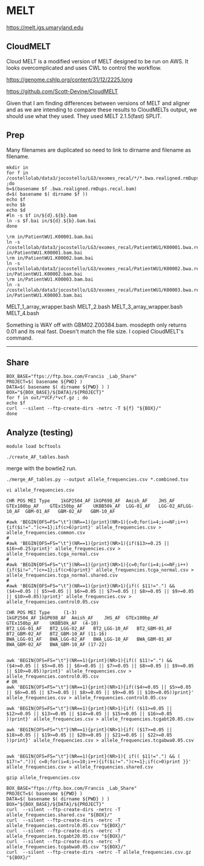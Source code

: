 
#	MELT

https://melt.igs.umaryland.edu


##	CloudMELT

Cloud MELT is a modified version of MELT designed to be run on AWS.
It looks overcomplicated and uses CWL to control the workflow.

https://genome.cshlp.org/content/31/12/2225.long

https://github.com/Scott-Devine/CloudMELT


Given that I am finding differences between versions of MELT and aligner and 
as we are intending to compare these results to CloudMELTs output, we should use what they used.
They used MELT 2.1.5(fast) SPLIT.


##	Prep


Many filenames are duplicated so need to link to dirname and filename as filename.


```
mkdir in
for f in /costellolab/data3/jocostello/LG3/exomes_recal/*/*.bwa.realigned.rmDups.recal.bam ;do
b=$(basename $f .bwa.realigned.rmDups.recal.bam)
d=$( basename $( dirname $f ))
echo $f
echo $b
echo $d
#ln -s $f in/${d}.${b}.bam
ln -s $f.bai in/${d}.${b}.bam.bai
done
```


```
\rm in/PatientWU1.K00001.bam.bai
ln -s /costellolab/data3/jocostello/LG3/exomes_recal/PatientWU1/K00001.bwa.realigned.rmDups.recal.bai in/PatientWU1.K00001.bam.bai
\rm in/PatientWU1.K00002.bam.bai
ln -s /costellolab/data3/jocostello/LG3/exomes_recal/PatientWU1/K00002.bwa.realigned.rmDups.recal.bai in/PatientWU1.K00002.bam.bai
\rm in/PatientWU1.K00003.bam.bai
ln -s /costellolab/data3/jocostello/LG3/exomes_recal/PatientWU1/K00003.bwa.realigned.rmDups.recal.bai in/PatientWU1.K00003.bam.bai
```



MELT_1_array_wrapper.bash
MELT_2.bash
MELT_3_array_wrapper.bash
MELT_4.bash






Something is WAY off with GBM02.Z00384.bam.
mosdepth only returns 0.01 and its real fast.
Doesn't match the file size.
I copied CloudMELT's command.







---





##	Share

```
BOX_BASE="ftps://ftp.box.com/Francis _Lab_Share"
PROJECT=$( basename ${PWD} )
DATA=$( basename $( dirname ${PWD} ) )
BOX="${BOX_BASE}/${DATA}/${PROJECT}"
for f in out/*VCF/*vcf.gz ; do
echo $f
curl  --silent --ftp-create-dirs -netrc -T ${f} "${BOX}/"
done
```




##	Analyze (testing)



```
module load bcftools

./create_AF_tables.bash 
```


merge with the bowtie2 run.
```
./merge_AF_tables.py --output allele_frequencies.csv *.combined.tsv

vi allele_frequencies.csv
```


```
CHR	POS	MEI Type	1kGP2504_AF	1kGP698_AF	Amish_AF	JHS_AF	GTEx100bp_AF	GTEx150bp_AF	UKBB50k_AF	LGG-01_AF	LGG-02_AFLGG-10_AF	GBM-01_AF	GBM-02_AF	GBM-10_AF
```









```
#awk 'BEGIN{OFS=FS="\t"}(NR==1){print}(NR>1){c=0;for(i=4;i<=NF;i++){if($i!=".")c+=1};if(c>6)print}' allele_frequencies.csv > allele_frequencies.common.csv
#
#awk 'BEGIN{OFS=FS="\t"}(NR==1){print}(NR>1){if($13>=0.25 || $16>=0.25)print}' allele_frequencies.csv > allele_frequencies.tcga_normal.csv
#
#awk 'BEGIN{OFS=FS="\t"}(NR==1){print}(NR>1){c=0;for(i=4;i<=NF;i++){if($i!=".")c+=1};if(c>6)print}' allele_frequencies.tcga_normal.csv > allele_frequencies.tcga_normal.shared.csv
#
#awk 'BEGIN{OFS=FS="\t"}(NR==1){print}(NR>1){if(( $11!=".") && ($4>=0.05 || $5>=0.05 || $6>=0.05 || $7>=0.05 || $8>=0.05 || $9>=0.05 || $10>=0.05))print}' allele_frequencies.csv > allele_frequencies.control0.05.csv
```


```
CHR	POS	MEI Type	 (1-3)
1kGP2504_AF	1kGP698_AF	Amish_AF	JHS_AF	GTEx100bp_AF	GTEx150bp_AF	UKBB50k_AF	(4-10)
BT2_LGG-01_AF	BT2_LGG-02_AF	BT2_LGG-10_AF	BT2_GBM-01_AF	BT2_GBM-02_AF	BT2_GBM-10_AF (11-16)
BWA_LGG-01_AF	BWA_LGG-02_AF	BWA_LGG-10_AF	BWA_GBM-01_AF	BWA_GBM-02_AF	BWA_GBM-10_AF (17-22)
```

```

awk 'BEGIN{OFS=FS="\t"}(NR==1){print}(NR>1){if(( $11!=".") && ($4>=0.05 || $5>=0.05 || $6>=0.05 || $7>=0.05 || $8>=0.05 || $9>=0.05 || $10>=0.05))print}' allele_frequencies.csv > allele_frequencies.control0.05.csv
# OR
awk 'BEGIN{OFS=FS="\t"}(NR==1){print}(NR>1){if(($4>=0.05 || $5>=0.05 || $6>=0.05 || $7>=0.05 || $8>=0.05 || $9>=0.05 || $10>=0.05))print}' allele_frequencies.csv > allele_frequencies.control0.05.csv

awk 'BEGIN{OFS=FS="\t"}(NR==1){print}(NR>1){if( ($11>=0.05 || $12>=0.05 || $13>=0.05 || $14>=0.05 || $15>=0.05 || $16>=0.05 ))print}' allele_frequencies.csv > allele_frequencies.tcgabt20.05.csv

awk 'BEGIN{OFS=FS="\t"}(NR==1){print}(NR>1){if( ($17>=0.05 || $18>=0.05 || $19>=0.05 || $20>=0.05 || $21>=0.05 || $22>=0.05 ))print}' allele_frequencies.csv > allele_frequencies.tcgabwa0.05.csv


awk 'BEGIN{OFS=FS="\t"}(NR==1){print}(NR>1){ if(( $11!=".") && ( $17!=".")){ c=0;for(i=4;i<=10;i++){if($i!=".")c+=1};if(c>0)print }}' allele_frequencies.csv > allele_frequencies.shared.csv
```











```
gzip allele_frequencies.csv
```







```
BOX_BASE="ftps://ftp.box.com/Francis _Lab_Share"
PROJECT=$( basename ${PWD} )
DATA=$( basename $( dirname ${PWD} ) ) 
BOX="${BOX_BASE}/${DATA}/${PROJECT}"
curl  --silent --ftp-create-dirs -netrc -T allele_frequencies.shared.csv "${BOX}/"
curl  --silent --ftp-create-dirs -netrc -T allele_frequencies.control0.05.csv "${BOX}/"
curl  --silent --ftp-create-dirs -netrc -T allele_frequencies.tcgabt20.05.csv "${BOX}/"
curl  --silent --ftp-create-dirs -netrc -T allele_frequencies.tcgabwa0.05.csv "${BOX}/"
curl  --silent --ftp-create-dirs -netrc -T allele_frequencies.csv.gz "${BOX}/"
```







